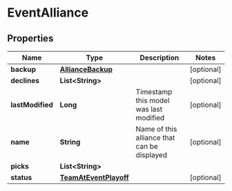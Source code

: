 
# EventAlliance

## Properties
Name | Type | Description | Notes
------------ | ------------- | ------------- | -------------
**backup** | [**AllianceBackup**](AllianceBackup.md) |  |  [optional]
**declines** | **List&lt;String&gt;** |  |  [optional]
**lastModified** | **Long** | Timestamp this model was last modified |  [optional]
**name** | **String** | Name of this alliance that can be displayed |  [optional]
**picks** | **List&lt;String&gt;** |  | 
**status** | [**TeamAtEventPlayoff**](TeamAtEventPlayoff.md) |  |  [optional]



